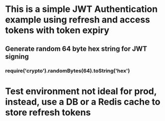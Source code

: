 # This is a simple JWT Authentication example using refresh and access tokens with token expiry

## Generate random 64 byte hex string for JWT signing
### require('crypto').randomBytes(64).toString('hex')


# Test environment not ideal for prod, instead, use a DB or a Redis cache to store refresh tokens
